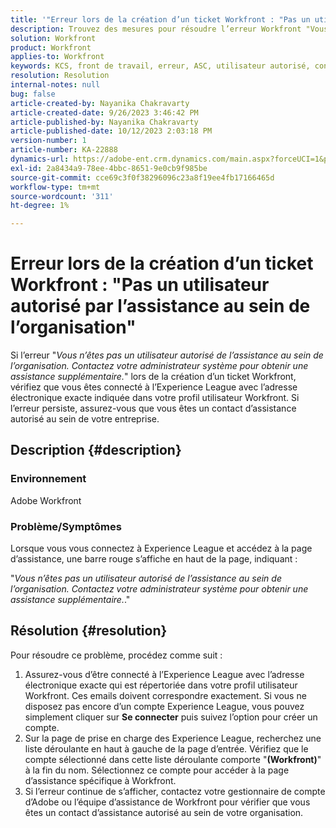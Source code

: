 ```yaml
---
title: '"Erreur lors de la création d’un ticket Workfront : "Pas un utilisateur ayant droit à l’assistance dans l’organisation"'
description: Trouvez des mesures pour résoudre l’erreur Workfront "Vous n’êtes pas un utilisateur autorisé de l’entreprise" lors de la création d’un ticket. Confirmez l’adresse électronique.
solution: Workfront
product: Workfront
applies-to: Workfront
keywords: KCS, front de travail, erreur, ASC, utilisateur autorisé, contact d’assistance autorisé
resolution: Resolution
internal-notes: null
bug: false
article-created-by: Nayanika Chakravarty
article-created-date: 9/26/2023 3:46:42 PM
article-published-by: Nayanika Chakravarty
article-published-date: 10/12/2023 2:03:18 PM
version-number: 1
article-number: KA-22888
dynamics-url: https://adobe-ent.crm.dynamics.com/main.aspx?forceUCI=1&pagetype=entityrecord&etn=knowledgearticle&id=3170cadd-835c-ee11-be6f-6045bd006149
exl-id: 2a8434a9-78ee-4bbc-8651-9e0cb9f985be
source-git-commit: cce69c3f0f38296096c23a8f19ee4fb17166465d
workflow-type: tm+mt
source-wordcount: '311'
ht-degree: 1%

---
```


# Erreur lors de la création d’un ticket Workfront : &quot;Pas un utilisateur autorisé par l’assistance au sein de l’organisation&quot;


Si l’erreur &quot;*Vous n’êtes pas un utilisateur autorisé de l’assistance au sein de l’organisation. Contactez votre administrateur système pour obtenir une assistance supplémentaire.*&quot; lors de la création d’un ticket Workfront, vérifiez que vous êtes connecté à l’Experience League avec l’adresse électronique exacte indiquée dans votre profil utilisateur Workfront. Si l’erreur persiste, assurez-vous que vous êtes un contact d’assistance autorisé au sein de votre entreprise.

## Description {#description}


### Environnement

Adobe Workfront

### Problème/Symptômes

Lorsque vous vous connectez à Experience League et accédez à la page d’assistance, une barre rouge s’affiche en haut de la page, indiquant :

&quot;*Vous n’êtes pas un utilisateur autorisé de l’assistance au sein de l’organisation. Contactez votre administrateur système pour obtenir une assistance supplémentaire.*.&quot;


## Résolution {#resolution}


Pour résoudre ce problème, procédez comme suit :

1. Assurez-vous d’être connecté à l’Experience League avec l’adresse électronique exacte qui est répertoriée dans votre profil utilisateur Workfront. Ces emails doivent correspondre exactement.    Si vous ne disposez pas encore d’un compte Experience League, vous pouvez simplement cliquer sur <b>Se connecter</b> puis suivez l’option pour créer un compte.
2. Sur la page de prise en charge des Experience League, recherchez une liste déroulante en haut à gauche de la page d’entrée. Vérifiez que le compte sélectionné dans cette liste déroulante comporte &quot;<b>(Workfront)</b>&quot; à la fin du nom. Sélectionnez ce compte pour accéder à la page d’assistance spécifique à Workfront.
3. Si l’erreur continue de s’afficher, contactez votre gestionnaire de compte d’Adobe ou l’équipe d’assistance de Workfront pour vérifier que vous êtes un contact d’assistance autorisé au sein de votre organisation.
